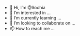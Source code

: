 - 👋 Hi, I’m @Soohia
- 👀 I’m interested in ...
- 🌱 I’m currently learning ...
- 💞️ I’m looking to collaborate on ...
- 📫 How to reach me ...

<!---
Soohia/Soohia is a ✨ special ✨ repository because its `README.md` (this file) appears on your GitHub profile.
You can click the Preview link to take a look at your changes.
--->
